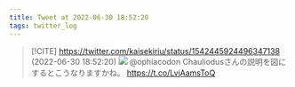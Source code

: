 ```yaml
---
title: Tweet at 2022-06-30 18:52:20
tags: twitter_log
---
```


> [!CITE] https://twitter.com/kaisekiriu/status/1542445924496347138 (2022-06-30 18:52:20)
> ![](https://twitter.com/kaisekiriu/status/1542445924496347138)
> @ophiacodon Chauliodusさんの説明を図にするとこうなりますかね。 https://t.co/LvjAamsToQ
